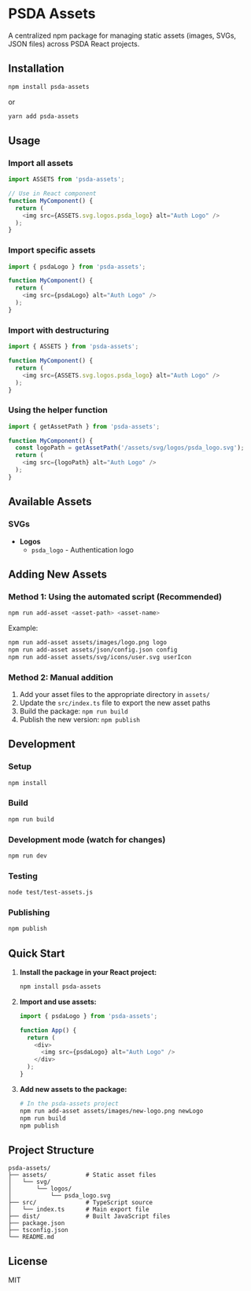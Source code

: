 # PSDA Assets

A centralized npm package for managing static assets (images, SVGs, JSON files) across PSDA React projects.

## Installation

```bash
npm install psda-assets
```

or

```bash
yarn add psda-assets
```

## Usage

### Import all assets
```typescript
import ASSETS from 'psda-assets';

// Use in React component
function MyComponent() {
  return (
    <img src={ASSETS.svg.logos.psda_logo} alt="Auth Logo" />
  );
}
```

### Import specific assets
```typescript
import { psdaLogo } from 'psda-assets';

function MyComponent() {
  return (
    <img src={psdaLogo} alt="Auth Logo" />
  );
}
```

### Import with destructuring
```typescript
import { ASSETS } from 'psda-assets';

function MyComponent() {
  return (
    <img src={ASSETS.svg.logos.psda_logo} alt="Auth Logo" />
  );
}
```

### Using the helper function
```typescript
import { getAssetPath } from 'psda-assets';

function MyComponent() {
  const logoPath = getAssetPath('/assets/svg/logos/psda_logo.svg');
  return (
    <img src={logoPath} alt="Auth Logo" />
  );
}
```

## Available Assets

### SVGs
- **Logos**
  - `psda_logo` - Authentication logo

## Adding New Assets

### Method 1: Using the automated script (Recommended)
```bash
npm run add-asset <asset-path> <asset-name>
```

Example:
```bash
npm run add-asset assets/images/logo.png logo
npm run add-asset assets/json/config.json config
npm run add-asset assets/svg/icons/user.svg userIcon
```

### Method 2: Manual addition
1. Add your asset files to the appropriate directory in `assets/`
2. Update the `src/index.ts` file to export the new asset paths
3. Build the package: `npm run build`
4. Publish the new version: `npm publish`

## Development

### Setup
```bash
npm install
```

### Build
```bash
npm run build
```

### Development mode (watch for changes)
```bash
npm run dev
```

### Testing
```bash
node test/test-assets.js
```

### Publishing
```bash
npm publish
```

## Quick Start

1. **Install the package in your React project:**
   ```bash
   npm install psda-assets
   ```

2. **Import and use assets:**
   ```typescript
   import { psdaLogo } from 'psda-assets';
   
   function App() {
     return (
       <div>
         <img src={psdaLogo} alt="Auth Logo" />
       </div>
     );
   }
   ```

3. **Add new assets to the package:**
   ```bash
   # In the psda-assets project
   npm run add-asset assets/images/new-logo.png newLogo
   npm run build
   npm publish
   ```

## Project Structure

```
psda-assets/
├── assets/           # Static asset files
│   └── svg/
│       └── logos/
│           └── psda_logo.svg
├── src/              # TypeScript source
│   └── index.ts      # Main export file
├── dist/             # Built JavaScript files
├── package.json
├── tsconfig.json
└── README.md
```

## License

MIT